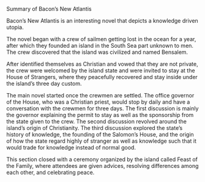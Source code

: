 Summary of Bacon’s New Atlantis

Bacon’s New Atlantis is an interesting novel that depicts a knowledge driven utopia.

The novel began with a crew of sailmen getting lost in the ocean for a year, after which they founded an island in the South Sea part unknown to men. The crew discovered that the island was civilized and named Bensalem.

After identified themselves as Christian and vowed that they are not private, the crew were welcomed by the island state and were invited to stay at the House of Strangers, where they peacefully recovered and stay inside under the island’s three day custom.

The main novel started once the crewmen are settled. The office governor of the House, who was a Christian priest, would stop by daily and have a conversation with the crewmen for three days. The first discussion is mainly the governor explaining the permit to stay as well as the sponsorship from the state given to the crew. The second discussion revolved around the island’s origin of Christianity. The third discussion explored the state’s history of knowledge, the founding of the Salomon’s House, and the origin of how the state regard highly of stranger as well as knowledge such that it would trade for knowledge instead of normal good.

This section closed with a ceremony organized by the island called Feast of the Family, where attendees are given advices, resolving differences among each other, and celebrating peace.

